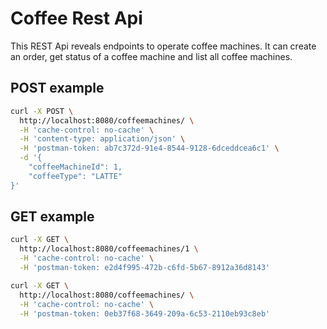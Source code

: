 # Coffee Rest Api

This REST Api reveals endpoints to operate coffee machines. It can create an order, get status of a coffee machine and list all coffee machines.

## POST example
```bash
curl -X POST \
  http://localhost:8080/coffeemachines/ \
  -H 'cache-control: no-cache' \
  -H 'content-type: application/json' \
  -H 'postman-token: ab7c372d-91e4-8544-9128-6dceddcea6c1' \
  -d '{
	"coffeeMachineId": 1,
	"coffeeType": "LATTE"
}'
```

## GET example
```bash
curl -X GET \
  http://localhost:8080/coffeemachines/1 \
  -H 'cache-control: no-cache' \
  -H 'postman-token: e2d4f995-472b-c6fd-5b67-8912a36d8143'
```

```bash
curl -X GET \
  http://localhost:8080/coffeemachines/ \
  -H 'cache-control: no-cache' \
  -H 'postman-token: 0eb37f68-3649-209a-6c53-2110eb93c8eb'
```
 
